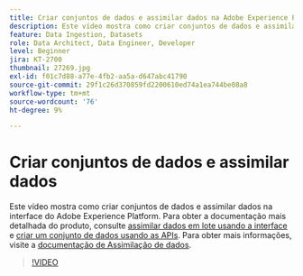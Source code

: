 ```yaml
---
title: Criar conjuntos de dados e assimilar dados na Adobe Experience Platform
description: Este vídeo mostra como criar conjuntos de dados e assimilar dados na interface do Adobe Experience Platform.
feature: Data Ingestion, Datasets
role: Data Architect, Data Engineer, Developer
level: Beginner
jira: KT-2700
thumbnail: 27269.jpg
exl-id: f01c7d88-a77e-4fb2-aa5a-d647abc41790
source-git-commit: 29f1c26d370859fd2200610ed74a1ea744be08a8
workflow-type: tm+mt
source-wordcount: '76'
ht-degree: 9%

---
```


# Criar conjuntos de dados e assimilar dados

Este vídeo mostra como criar conjuntos de dados e assimilar dados na interface do Adobe Experience Platform. Para obter a documentação mais detalhada do produto, consulte [assimilar dados em lote usando a interface](https://experienceleague.adobe.com/docs/experience-platform/ingestion/tutorials/ingest-batch-data.html?lang=pt-BR) e [criar um conjunto de dados usando as APIs](https://experienceleague.adobe.com/docs/experience-platform/catalog/datasets/create.html). Para obter mais informações, visite a [documentação de Assimilação de dados](https://experienceleague.adobe.com/docs/experience-platform/ingestion/home.html?lang=pt-BR).

>[!VIDEO](https://video.tv.adobe.com/v/27269?learn=on)


